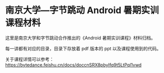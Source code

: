 # 南京大学—字节跳动 Android 暑期实训课程材料

这里是南京大学和字节跳动合作推出的《Android 暑期实训课程》材料归档。

每一讲都有对应的目录，目录下存放着 pdf 版本的 ppt 以及课程使用到的代码。

关于课程详情可以参考：https://bytedance.feishu.cn/docs/doccnSRX8pbyIfq9t5LtPql1vwd